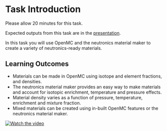 # Task Introduction

Please allow 20 minutes for this task.

Expected outputs from this task are in the [presentation](https://slides.com/neutronics_workshop/neutronics_workshop#/3).

In this task you will use OpenMC and the neutronics material maker to create a variety of neutronics-ready materials.

## Learning Outcomes

- Materials can be made in OpenMC using isotope and element fractions, and densities.
- The neutronics material maker provides an easy way to make materials and account for isotopic enrichment, temperature and pressure effects.
- Material density varies as a function of pressure, temperature, enrichment and mixture fraction.
- Mixed materials can be created using in-built OpenMC features or the neutronics material maker.

[![Watch the video](https://img.youtube.com/vi/-NGnY-1TWCA/0.jpg)](https://www.youtube.com/watch?v=-NGnY-1TWCA)

